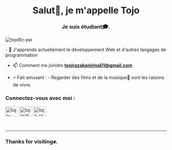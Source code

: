 <h1 align="center">Salut👋, je m'appelle Tojo</h1>
<h3 align="center">Je suis étudiant🎓.</h3>


<p align="left"> <img src="https://komarev.com/ghpvc/?username=tojoRz&color=0e75b6&style=blue"
    alt="tojoRz-pw" /> 
  </p>
<!-- <p><img align="right" src="https://github.com/tojoRz/tojoRz-pw/blob/main/tojoRz-pw.gif" height="300" width="400" alt="tojoRz-pw" /></p>
 -->
- 🌱 J'apprends actuellement le développement Web et d'autres langages de programmation

- 📫 Comment me joindre **toojrazakanirina01@gmail.com**

- ⚡ Fait amusant : - Regarder des films et de la musique🎵 sont les raisons de vivre.

<h3 align="left">Connectez-vous avec moi :</h3>
<p align="left">
  <a href="https://www.linkedin.com/in/tojo-razakanirina-343925273" target="blank"><img align="center"
      src="https://raw.githubusercontent.com/rahuldkjain/github-profile-readme-generator/master/src/images/icons/Social/linked-in-alt.svg"
      alt="tojo-razakanirina" height="30" width="40" /></a>
  <a href="https://www.facebook.com/tojorzk.raz/" target="blank"><img align="center"
      src="https://raw.githubusercontent.com/rahuldkjain/github-profile-readme-generator/master/src/images/icons/Social/facebook.svg"
      alt="tojorzk.raz" height="30" width="40" /></a>
  <a href="https://www.instagram.com/tojo_rz/" target="blank"><img align="center"
      src="https://raw.githubusercontent.com/rahuldkjain/github-profile-readme-generator/master/src/images/icons/Social/instagram.svg"
      alt="tojo_rz" height="30" width="40" /></a>
</p>

<!--  <h3>Github Stats<font style="vertical-align: inherit;">👨‍💻</font></h3>
<div align="left">
  <img  src="https://github-readme-stats.vercel.app/api?username=tojoRz&show_icons=true&locale=en&bg_color=f2f4f7&text_color=black&repo=convoychat" alt="tojoRz-pw" />
  <img src="https://github-readme-stats.vercel.app/api/top-langs?username=tojoRz&show_icons=true&locale=en&layout=compact&line_height=20&title_color=7A7ADB&icon_color=2234AE&text_color=black*" alt="tojoRz-pw" />
</div>
-->


<br>

<hr>
<h3 align="left">Thanks for visiting✊.</h3>
      

